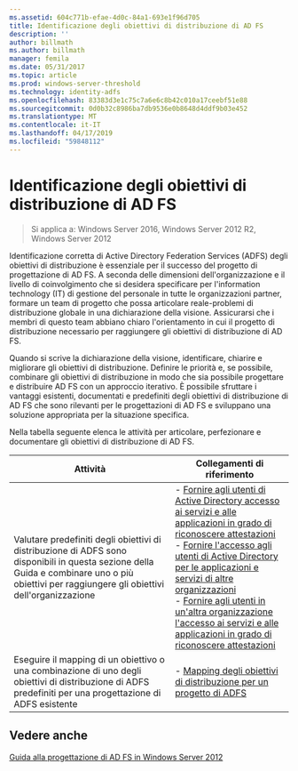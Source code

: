 ```yaml
---
ms.assetid: 604c771b-efae-4d0c-84a1-693e1f96d705
title: Identificazione degli obiettivi di distribuzione di AD FS
description: ''
author: billmath
ms.author: billmath
manager: femila
ms.date: 05/31/2017
ms.topic: article
ms.prod: windows-server-threshold
ms.technology: identity-adfs
ms.openlocfilehash: 83383d3e1c75c7a6e6c8b42c010a17ceebf51e88
ms.sourcegitcommit: 0d0b32c8986ba7db9536e0b8648d4ddf9b03e452
ms.translationtype: MT
ms.contentlocale: it-IT
ms.lasthandoff: 04/17/2019
ms.locfileid: "59848112"
---
```

# <a name="identifying-your-ad-fs-deployment-goals"></a>Identificazione degli obiettivi di distribuzione di AD FS

>Si applica a: Windows Server 2016, Windows Server 2012 R2, Windows Server 2012

Identificazione corretta di Active Directory Federation Services \(ADFS\) degli obiettivi di distribuzione è essenziale per il successo del progetto di progettazione di AD FS. A seconda delle dimensioni dell'organizzazione e il livello di coinvolgimento che si desidera specificare per l'information technology \(IT\) di gestione del personale in tutte le organizzazioni partner, formare un team di progetto che possa articolare reale\-problemi di distribuzione globale in una dichiarazione della visione. Assicurarsi che i membri di questo team abbiano chiaro l'orientamento in cui il progetto di distribuzione necessario per raggiungere gli obiettivi di distribuzione di AD FS.  
  
Quando si scrive la dichiarazione della visione, identificare, chiarire e migliorare gli obiettivi di distribuzione. Definire le priorità e, se possibile, combinare gli obiettivi di distribuzione in modo che sia possibile progettare e distribuire AD FS con un approccio iterativo. È possibile sfruttare i vantaggi esistenti, documentati e predefiniti degli obiettivi di distribuzione di AD FS che sono rilevanti per le progettazioni di AD FS e sviluppano una soluzione appropriata per la situazione specifica.  
  
Nella tabella seguente elenca le attività per articolare, perfezionare e documentare gli obiettivi di distribuzione di AD FS.  
  
|Attività|Collegamenti di riferimento|  
|--------|-------------------|  
|Valutare predefiniti degli obiettivi di distribuzione di ADFS sono disponibili in questa sezione della Guida e combinare uno o più obiettivi per raggiungere gli obiettivi dell'organizzazione|-   [Fornire agli utenti di Active Directory accesso ai servizi e alle applicazioni in grado di riconoscere attestazioni](Provide-Your-Active-Directory-Users-Access-to-Your-Claims-Aware-Applications-and-Services.md)<br />-   [Fornire l'accesso agli utenti di Active Directory per le applicazioni e servizi di altre organizzazioni](Provide-Your-Active-Directory-Users-Access-to-the-Applications-and-Services-of-Other-Organizations.md)<br />-   [Fornire agli utenti in un'altra organizzazione l'accesso ai servizi e alle applicazioni in grado di riconoscere attestazioni](Provide-Users-in-Another-Organization-Access-to-Your-Claims-Aware-Applications-and-Services.md)|  
|Eseguire il mapping di un obiettivo o una combinazione di uno degli obiettivi di distribuzione di ADFS predefiniti per una progettazione di ADFS esistente|-   [Mapping degli obiettivi di distribuzione per un progetto di ADFS](Mapping-Your-Deployment-Goals-to-an-AD-FS-Design.md)|  
  
## <a name="see-also"></a>Vedere anche
[Guida alla progettazione di AD FS in Windows Server 2012](AD-FS-Design-Guide-in-Windows-Server-2012.md)

